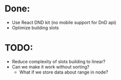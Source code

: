 # Done:

- Use React DND kit (no mobile support for DnD api)
- Optimize building slots

# TODO:

- Reduce complexity of slots building to linear?
- Can we make it work without sorting?
  - What if we store data about range in node?

